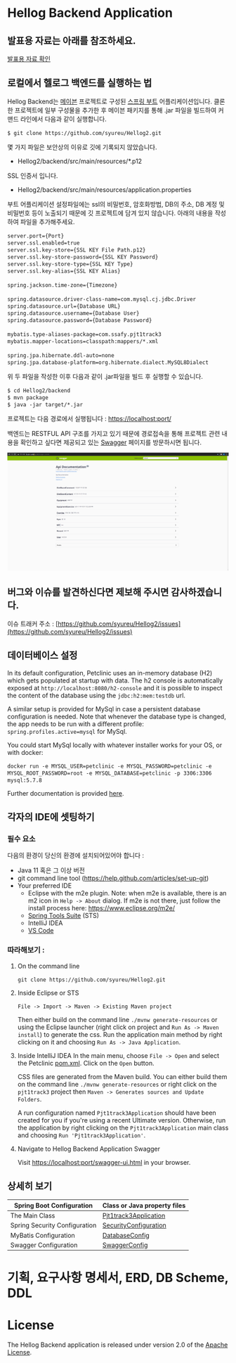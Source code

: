 # Hellog Backend Application

## 발표용 자료는 아래를 참조하세요.

<a href="#">발표용 자료 확인</a>

## 로컬에서 헬로그 백엔드를 실행하는 법

Hellog Backend는 [메이븐](https://spring.io/guides/gs/maven/) 프로젝트로 구성된 [스프링 부트](https://spring.io/guides/gs/spring-boot) 어플리케이션입니다. 클론한 프로젝트에 일부 구성물을 추가한 후 메이븐 패키지를 통해 .jar 파일을 빌드하여 커맨드 라인에서 다음과 같이 실행합니다.

```
$ git clone https://github.com/syureu/Hellog2.git
```

몇 가지 파일은 보안상의 이유로 깃에 기록되지 않았습니다.

- Hellog2/backend/src/main/resources/\*.p12

SSL 인증서 입니다.

- Hellog2/backend/src/main/resources/application.properties

부트 어플리케이션 설정파일에는 ssl의 비밀번호, 암호화방법, DB의 주소, DB 계정 및 비밀번호 등이 노출되기 때문에 깃 프로젝트에 담겨 있지 않습니다. 아래의 내용을 작성하여 파일을 추가해주세요.

```
server.port={Port}
server.ssl.enabled=true
server.ssl.key-store={SSL KEY File Path.p12}
server.ssl.key-store-password={SSL KEY Password}
server.ssl.key-store-type={SSL KEY Type}
server.ssl.key-alias={SSL KEY Alias}

spring.jackson.time-zone={Timezone}

spring.datasource.driver-class-name=com.mysql.cj.jdbc.Driver
spring.datasource.url={Database URL}
spring.datasource.username={Database User}
spring.datasource.password={Database Password}

mybatis.type-aliases-package=com.ssafy.pjt1track3
mybatis.mapper-locations=classpath:mappers/*.xml

spring.jpa.hibernate.ddl-auto=none
spring.jpa.database-platform=org.hibernate.dialect.MySQL8Dialect
```

위 두 파일을 작성한 이후 다음과 같이 .jar파일을 빌드 후 실행할 수 있습니다.

```
$ cd Hellog2/backend
$ mvn package
$ java -jar target/*.jar
```

프로젝트는 다음 경로에서 실행됩니다 : [https://localhost:port/](https://localhost:port/)

백엔드는 RESTFUL API 구조를 가지고 있기 때문에 경로접속을 통해 프로젝트 관련 내용을 확인하고 싶다면 제공되고 있는 [Swagger](https://localhost:port/swagger-ui.html) 페이지를 방문하시면 됩니다.

<img width="1042" alt="hellog-backend-application-swagger-screenshot" src="./README_resources/hellog_backend_application_swagger.png">

## 버그와 이슈를 발견하신다면 제보해 주시면 감사하겠습니다.

이슈 트래커 주소 : [https://github.com/syureu/Hellog2/issues](https://github.com/syureu/Hellog2/issues)

## 데이터베이스 설정

In its default configuration, Petclinic uses an in-memory database (H2) which
gets populated at startup with data. The h2 console is automatically exposed at `http://localhost:8080/h2-console`
and it is possible to inspect the content of the database using the `jdbc:h2:mem:testdb` url.

A similar setup is provided for MySql in case a persistent database configuration is needed. Note that whenever the database type is changed, the app needs to be run with a different profile: `spring.profiles.active=mysql` for MySql.

You could start MySql locally with whatever installer works for your OS, or with docker:

```
docker run -e MYSQL_USER=petclinic -e MYSQL_PASSWORD=petclinic -e MYSQL_ROOT_PASSWORD=root -e MYSQL_DATABASE=petclinic -p 3306:3306 mysql:5.7.8
```

Further documentation is provided [here](https://github.com/spring-projects/spring-petclinic/blob/main/src/main/resources/db/mysql/petclinic_db_setup_mysql.txt).

## 각자의 IDE에 셋팅하기

### 필수 요소

다음의 환경이 당신의 환경에 설치되어있어야 합니다 :

- Java 11 혹은 그 이상 버전
- git command line tool (https://help.github.com/articles/set-up-git)
- Your preferred IDE
  - Eclipse with the m2e plugin. Note: when m2e is available, there is an m2 icon in `Help -> About` dialog. If m2e is
    not there, just follow the install process here: https://www.eclipse.org/m2e/
  - [Spring Tools Suite](https://spring.io/tools) (STS)
  - IntelliJ IDEA
  - [VS Code](https://code.visualstudio.com)

### 따라해보기 :

1. On the command line
   ```
   git clone https://github.com/syureu/Hellog2.git
   ```
2. Inside Eclipse or STS

   ```
   File -> Import -> Maven -> Existing Maven project
   ```

   Then either build on the command line `./mvnw generate-resources` or using the Eclipse launcher (right click on project and `Run As -> Maven install`) to generate the css. Run the application main method by right clicking on it and choosing `Run As -> Java Application`.

3. Inside IntelliJ IDEA
   In the main menu, choose `File -> Open` and select the Petclinic [pom.xml](pom.xml). Click on the `Open` button.

   CSS files are generated from the Maven build. You can either build them on the command line `./mvnw generate-resources` or right click on the `pjt1track3` project then `Maven -> Generates sources and Update Folders`.

   A run configuration named `Pjt1track3Application` should have been created for you if you're using a recent Ultimate version. Otherwise, run the application by right clicking on the `Pjt1track3Application` main class and choosing `Run 'Pjt1track3Application'`.

4. Navigate to Hellog Backend Application Swagger

   Visit [https://localhost:port/swagger-ui.html](https://localhost:port/swagger-ui.html) in your browser.

## 상세히 보기

| Spring Boot Configuration     | Class or Java property files                                                                                                                        |
| ----------------------------- | --------------------------------------------------------------------------------------------------------------------------------------------------- |
| The Main Class                | [Pjt1track3Application](https://github.com/syureu/Hellog2/blob/dev-back/backend/src/main/java/com/ssafy/pjt1track3/Pjt1track3Application.java)      |
| Spring Security Configuration | [SecurityConfiguration](https://github.com/syureu/Hellog2/blob/dev-back/backend/src/main/java/com/ssafy/pjt1track3/auth/SecurityConfiguration.java) |
| MyBatis Configuration         | [DatabaseConfig](https://github.com/syureu/Hellog2/blob/dev-back/backend/src/main/java/com/ssafy/pjt1track3/config/DatabaseConfig.java)             |
| Swagger Configuration         | [SwaggerConfig](https://github.com/syureu/Hellog2/blob/dev-back/backend/src/main/java/com/ssafy/pjt1track3/config/SwaggerConfig.java)               |

# 기획, 요구사항 명세서, ERD, DB Scheme, DDL

# License

The Hellog Backend application is released under version 2.0 of the [Apache License](https://www.apache.org/licenses/LICENSE-2.0).
